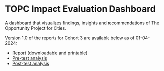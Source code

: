 # TOPC Impact Evaluation Dashboard
A dashboard that visualizes findings, insights and recommendations of The Opportunity Project for Cities.

Version 1.0 of the reports for Cohort 3 are available below as of 01-04-2024:

- [Report](https://rpubs.com/Elham_Ali/cohort-3-topc-report) (downloadable and printable)
- [Pre-test analysis](https://rpubs.com/Elham_Ali/cohort-3-topc-pre-test)
- [Post-test analysis](https://rpubs.com/Elham_Ali/cohort-3-topc-post-test)

